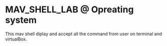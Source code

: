 # MAV_SHELL_LAB @ Opreating system 
This mav shell diplay and accept all the command from user on terminal and virtualBox.
